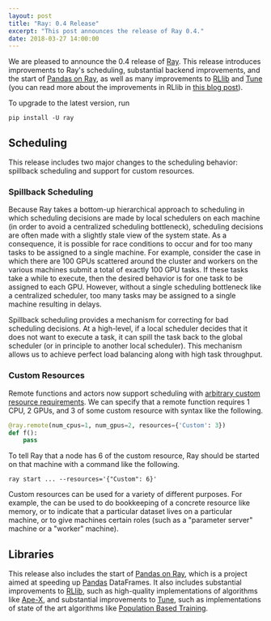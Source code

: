 ```yaml
---
layout: post
title: "Ray: 0.4 Release"
excerpt: "This post announces the release of Ray 0.4."
date: 2018-03-27 14:00:00
---
```


We are pleased to announce the 0.4 release of [Ray][1]. This release introduces
improvements to Ray's scheduling, substantial backend improvements, and the
start of [Pandas on Ray][2], as well as many improvements to [RLlib][3] and
[Tune][4] (you can read more about the improvements in RLlib in [this blog
post][5]).

To upgrade to the latest version, run

```
pip install -U ray
```

## Scheduling

This release includes two major changes to the scheduling behavior: spillback
scheduling and support for custom resources.

### Spillback Scheduling

Because Ray takes a bottom-up hierarchical approach to scheduling in which
scheduling decisions are made by local schedulers on each machine (in order to
avoid a centralized scheduling bottleneck), scheduling decisions are often made
with a slightly stale view of the system state. As a consequence, it is possible
for race conditions to occur and for too many tasks to be assigned to a single
machine. For example, consider the case in which there are 100 GPUs scattered
around the cluster and workers on the various machines submit a total of exactly
100 GPU tasks. If these tasks take a while to execute, then the desired behavior
is for one task to be assigned to each GPU. However, without a single scheduling
bottleneck like a centralized scheduler, too many tasks may be assigned to a
single machine resulting in delays.

Spillback scheduling provides a mechanism for correcting for bad scheduling
decisions. At a high-level, if a local scheduler decides that it does not want
to execute a task, it can spill the task back to the global scheduler (or in
principle to another local scheduler). This mechanism allows us to achieve
perfect load balancing along with high task throughput.

### Custom Resources

Remote functions and actors now support scheduling with [arbitrary custom
resource requirements][6]. We can specify that a remote function requires 1 CPU, 2
GPUs, and 3 of some custom resource with syntax like the following.

```python
@ray.remote(num_cpus=1, num_gpus=2, resources={'Custom': 3})
def f():
    pass
```

To tell Ray that a node has 6 of the custom resource, Ray should be started on
that machine with a command like the following.

```
ray start ... --resources='{"Custom": 6}'
```

Custom resources can be used for a variety of different purposes. For example,
the can be used to do bookkeeping of a concrete resource like memory, or to
indicate that a particular dataset lives on a particular machine, or to give
machines certain roles (such as a "parameter server" machine or a "worker"
machine).

## Libraries

This release also includes the start of [Pandas on Ray][2], which is a project
aimed at speeding up [Pandas][7] DataFrames. It also includes substantial
improvements to [RLlib][3], such as high-quality implementations of algorithms
like [Ape-X][8], and substantial improvements to [Tune][4], such as
implementations of state of the art algorithms like [Population Based
Training][9].

[1]: https://github.com/ray-project/ray
[2]: https://rise.cs.berkeley.edu/blog/pandas-on-ray/
[3]: http://docs.ray.io/en/latest/rllib.html
[4]: http://docs.ray.io/en/latest/tune.html
[5]: https://rise.cs.berkeley.edu/blog/distributed-policy-optimizers-for-scalable-and-reproducible-deep-rl/
[6]: http://docs.ray.io/en/latest/resources.html
[7]: https://pandas.pydata.org/
[8]: https://arxiv.org/abs/1803.00933
[9]: http://docs.ray.io/en/latest/pbt.html
